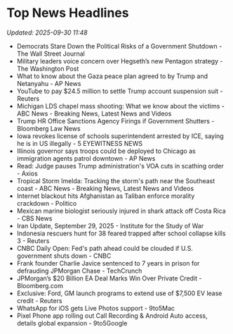 # Top News Headlines

_Updated: 2025-09-30 11:48_

- Democrats Stare Down the Political Risks of a Government Shutdown - The Wall Street Journal
- Military leaders voice concern over Hegseth’s new Pentagon strategy - The Washington Post
- What to know about the Gaza peace plan agreed to by Trump and Netanyahu - AP News
- YouTube to pay $24.5 million to settle Trump account suspension suit - Reuters
- Michigan LDS chapel mass shooting: What we know about the victims - ABC News - Breaking News, Latest News and Videos
- Trump HR Office Sanctions Agency Firings if Government Shutters - Bloomberg Law News
- Iowa revokes license of schools superintendent arrested by ICE, saying he is in US illegally - 5 EYEWITNESS NEWS
- Illinois governor says troops could be deployed to Chicago as immigration agents patrol downtown - AP News
- Read: Judge pauses Trump administration's VOA cuts in scathing order - Axios
- Tropical Storm Imelda: Tracking the storm's path near the Southeast coast - ABC News - Breaking News, Latest News and Videos
- Internet blackout hits Afghanistan as Taliban enforce morality crackdown - Politico
- Mexican marine biologist seriously injured in shark attack off Costa Rica - CBS News
- Iran Update, September 29, 2025 - Institute for the Study of War
- Indonesia rescuers hunt for 38 feared trapped after school collapse kills 3 - Reuters
- CNBC Daily Open: Fed's path ahead could be clouded if U.S. government shuts down - CNBC
- Frank founder Charlie Javice sentenced to 7 years in prison for defrauding JPMorgan Chase - TechCrunch
- JPMorgan’s $20 Billion EA Deal Marks Win Over Private Credit - Bloomberg.com
- Exclusive: Ford, GM launch programs to extend use of $7,500 EV lease credit - Reuters
- WhatsApp for iOS gets Live Photos support - 9to5Mac
- Pixel Phone app rolling out Call Recording & Android Auto access, details global expansion - 9to5Google